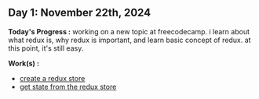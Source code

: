 ## Day 1: November 22th, 2024

**Today's Progress :**  working on a new topic at freecodecamp. i learn about what redux is, why redux is important, and learn basic concept of redux. at this point, it's still easy.

**Work(s) :**
- [create a redux store](/resources/create-a-redux-store.js)
- [get state from the redux store](/resources/get-state-from-the-redux-store.js)

